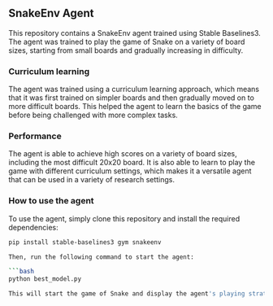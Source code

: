 ## SnakeEnv Agent

This repository contains a SnakeEnv agent trained using Stable Baselines3. The agent was trained to play the game of Snake on a variety of board sizes, starting from small boards and gradually increasing in difficulty.

### Curriculum learning

The agent was trained using a curriculum learning approach, which means that it was first trained on simpler boards and then gradually moved on to more difficult boards. This helped the agent to learn the basics of the game before being challenged with more complex tasks.

### Performance

The agent is able to achieve high scores on a variety of board sizes, including the most difficult 20x20 board. It is also able to learn to play the game with different curriculum settings, which makes it a versatile agent that can be used in a variety of research settings.

### How to use the agent

To use the agent, simply clone this repository and install the required dependencies:

```bash
pip install stable-baselines3 gym snakeenv

Then, run the following command to start the agent:

```bash
python best_model.py

This will start the game of Snake and display the agent's playing strategy in real time

